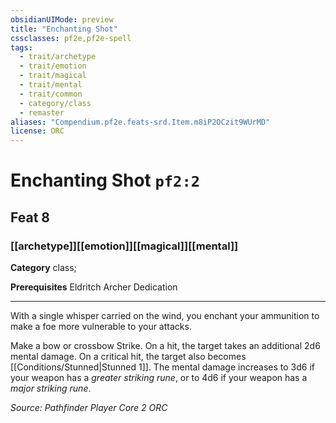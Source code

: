 ```yaml
---
obsidianUIMode: preview
title: "Enchanting Shot"
cssclasses: pf2e,pf2e-spell
tags:
  - trait/archetype
  - trait/emotion
  - trait/magical
  - trait/mental
  - trait/common
  - category/class
  - remaster
aliases: "Compendium.pf2e.feats-srd.Item.m8iP2OCzit9WUrMD"
license: ORC
---
```

# Enchanting Shot `pf2:2`
## Feat 8
### [[archetype]][[emotion]][[magical]][[mental]]

**Category** class; 



**Prerequisites** Eldritch Archer Dedication
* * *
With a single whisper carried on the wind, you enchant your ammunition to make a foe more vulnerable to your attacks.

Make a bow or crossbow Strike. On a hit, the target takes an additional 2d6 mental damage. On a critical hit, the target also becomes [[Conditions/Stunned|Stunned 1]]. The mental damage increases to 3d6 if your weapon has a _greater striking rune_, or to 4d6 if your weapon has a _major striking rune_.

*Source: Pathfinder Player Core 2*
*ORC*